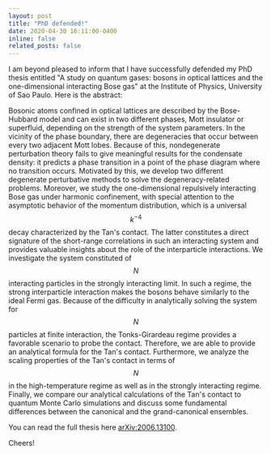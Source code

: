 ```yaml
---
layout: post
title: "PhD defended!"
date: 2020-04-30 16:11:00-0400
inline: false
related_posts: false
---
```



I am beyond pleased to inform that I have successfully defended my PhD thesis entitled "A study on quantum gases: bosons in optical lattices and the one-dimensional interacting Bose gas" at the Institute of Physics, University of Sao Paulo. Here is the abstract: 

Bosonic atoms confined in optical lattices are described by the Bose-Hubbard model and can exist in two different phases, Mott insulator or superfluid, depending on the strength of the system parameters. In the vicinity of the phase boundary, there are degeneracies that occur between every two adjacent Mott lobes. Because of this, nondegenerate perturbation theory fails to give meaningful results for the condensate density: it predicts a phase transition in a point of the phase diagram where no transition occurs. Motivated by this, we develop two different degenerate perturbative methods to solve the degeneracy-related problems. Moreover, we study the one-dimensional repulsively interacting Bose gas under harmonic confinement, with special attention to the asymptotic behavior of the momentum distribution, which is a universal $$ k^{-4} $$decay characterized by the Tan's contact. The latter constitutes a direct signature of the short-range correlations in such an interacting system and provides valuable insights about the role of the interparticle interactions. We investigate the system constituted of $$ N $$ interacting particles in the strongly interacting limit. In such a regime, the strong interparticle interaction makes the bosons behave similarly to the ideal Fermi gas. Because of the difficulty in analytically solving the system for $$ N $$ particles at finite interaction, the Tonks-Girardeau regime provides a favorable scenario to probe the contact. Therefore, we are able to provide an analytical formula for the Tan's contact. Furthermore, we analyze the scaling properties of the Tan's contact in terms of $$ N $$ in the high-temperature regime as well as in the strongly interacting regime. Finally, we compare our analytical calculations of the Tan's contact to quantum Monte Carlo simulations and discuss some fundamental differences between the canonical and the grand-canonical ensembles.

You can read the full thesis here [arXiv:2006.13100](https://arxiv.org/abs/2006.13100).

Cheers!